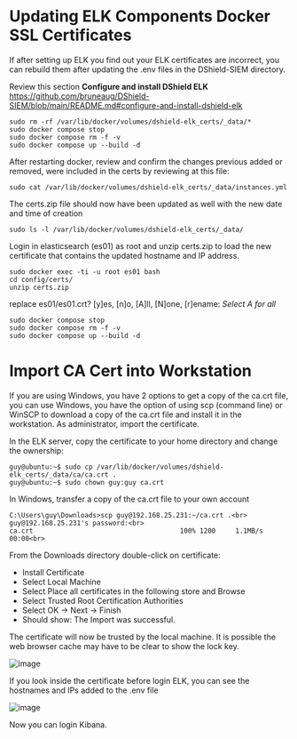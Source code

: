 # Updating ELK Components Docker SSL Certificates
If after setting up ELK you find out your ELK certificates are incorrect, you can rebuild them after updating the .env files in the DShield-SIEM directory.<br>

Review this section **Configure and install DShield ELK**<br>
https://github.com/bruneaug/DShield-SIEM/blob/main/README.md#configure-and-install-dshield-elk
```
sudo rm -rf /var/lib/docker/volumes/dshield-elk_certs/_data/*
sudo docker compose stop
sudo docker compose rm -f -v
sudo docker compose up --build -d
```
After restarting docker, review and confirm the changes previous added or removed, were included in the certs by reviewing at this file:<br>
```
sudo cat /var/lib/docker/volumes/dshield-elk_certs/_data/instances.yml
```
The certs.zip file should now have been updated as well with the new date and time of creation<br>
```
sudo ls -l /var/lib/docker/volumes/dshield-elk_certs/_data/
```
Login in elasticsearch (es01) as root and unzip certs.zip to load the new certificate that contains the updated hostname and IP address.<br>
```
sudo docker exec -ti -u root es01 bash
cd config/certs/
unzip certs.zip
```
replace es01/es01.crt? [y]es, [n]o, [A]ll, [N]one, [r]ename: _Select A for all_<br>

```
sudo docker compose stop
sudo docker compose rm -f -v
sudo docker compose up --build -d
```
# Import CA Cert into Workstation

If you are using Windows, you have 2 options to get a copy of the ca.crt file, you can use Windows, you have the option of using scp (command line) or WinSCP to download a copy of the ca.crt file and install it in the workstation. As administrator, import the certificate.

In the ELK server, copy the certificate to your home directory and change the ownership:
```
guy@ubuntu:~$ sudo cp /var/lib/docker/volumes/dshield-elk_certs/_data/ca/ca.crt .
guy@ubuntu:~$ sudo chown guy:guy ca.crt
```
In Windows, transfer a copy of the ca.crt file to your own account <br>
```
C:\Users\guy\Downloads>scp guy@192.168.25.231:~/ca.crt .<br>
guy@192.168.25.231's password:<br>
ca.crt                                     100% 1200     1.1MB/s   00:00<br>
```
From the Downloads directory double-click on certificate: <br>
- Install Certificate<br>
- Select Local Machine <br>
- Select Place all certificates in the following store and Browse<br>
- Select Trusted Root Certification Authorities<br>
- Select OK -> Next -> Finish<br>
- Should show: The Import was successful.<br>

The certificate will now be trusted by the local machine. It is possible the web browser cache may have to be clear to show the lock key.<br>

![image](https://github.com/bruneaug/DShield-SIEM/assets/48228401/4db225a5-b30f-469a-9fcc-d2bc969694a6)

If you look inside the certificate before login ELK, you can see the hostnames and IPs added to the .env file<br>

![image](https://github.com/bruneaug/DShield-SIEM/assets/48228401/f2492ec3-71a7-4d04-9c78-e5b9a6f33c7e)


Now you can login Kibana.
